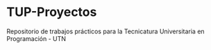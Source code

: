 # TUP-Proyectos
Repositorio de trabajos prácticos para la Tecnicatura Universitaria en Programación - UTN
